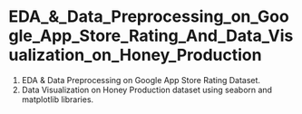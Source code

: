 # EDA_&_Data_Preprocessing_on_Google_App_Store_Rating_And_Data_Visualization_on_Honey_Production
1. EDA &amp; Data Preprocessing on Google App Store Rating Dataset.
2. Data Visualization on Honey Production dataset using seaborn and matplotlib libraries.
